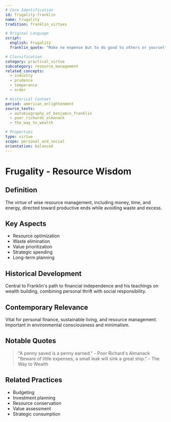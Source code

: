 ```yaml
---
# Core Identification
id: frugality-franklin
name: Frugality
tradition: franklin_virtues

# Original Language
script:
  english: Frugality
  franklin_quote: "Make no expense but to do good to others or yourself"

# Classification
category: practical_virtue
subcategory: resource_management
related_concepts:
  - industry
  - prudence
  - temperance
  - order

# Historical Context
period: american_enlightenment
source_texts:
  - autobiography_of_benjamin_franklin
  - poor_richards_almanack
  - the_way_to_wealth

# Properties
type: virtue
scope: personal_and_social
orientation: balanced
---
```


# Frugality - Resource Wisdom

## Definition
The virtue of wise resource management, including money, time, and energy, directed toward productive ends while avoiding waste and excess.

## Key Aspects
- Resource optimization
- Waste elimination
- Value prioritization
- Strategic spending
- Long-term planning

## Historical Development
Central to Franklin's path to financial independence and his teachings on wealth building, combining personal thrift with social responsibility.

## Contemporary Relevance
Vital for personal finance, sustainable living, and resource management. Important in environmental consciousness and minimalism.

## Notable Quotes
> "A penny saved is a penny earned." - Poor Richard's Almanack
> "Beware of little expenses; a small leak will sink a great ship." - The Way to Wealth

## Related Practices
- Budgeting
- Investment planning
- Resource conservation
- Value assessment
- Strategic consumption